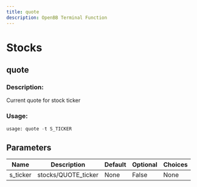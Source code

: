```yaml
---
title: quote
description: OpenBB Terminal Function
---
```


# Stocks

## quote

### Description: 

Current quote for stock ticker

### Usage: 
```python
usage: quote -t S_TICKER
```

## Parameters

| Name | Description | Default | Optional | Choices |
| ---- | ----------- | ------- | -------- | ------- |
| s_ticker | stocks/QUOTE_ticker | None | False | None |


